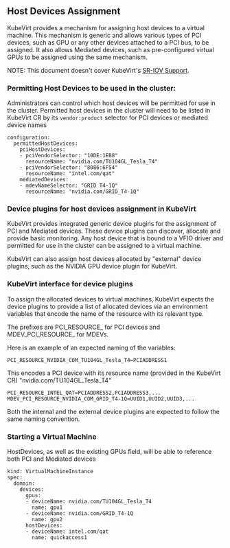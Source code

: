 ## Host Devices Assignment

KubeVirt provides a mechanism for assigning host devices to a virtual machine. This mechanism is generic and allows various types of PCI devices, such as GPU or any other devices attached to a PCI bus, to be assigned. It also allows Mediated devices, such as pre-configured virtual GPUs to be assigned using the same mechanism.

NOTE: This document doesn't cover KubeVirt's [SR-IOV Support](https://github.com/kubevirt/kubevirt/blob/master/docs/sriov.md).
### Permitting Host Devices to be used in the cluster:

Administrators can control which host devices will be permitted for use in the cluster.
Permitted host devices in the cluster will need to be listed in KubeVirt CR by its `vendor:product` selector for PCI devices or mediated device names

```
configuration:
  permittedHostDevices:
    pciHostDevices:
    - pciVendorSelector: "10DE:1EB8"
      resourceName: "nvidia.com/TU104GL_Tesla_T4"
    - pciVendorSelector: "8086:6F54"
      resourceName: "intel.com/qat"
    mediatedDevices:
    - mdevNameSelector: "GRID T4-1Q"
      resourceName: "nvidia.com/GRID_T4-1Q"
```

### Device plugins for host devices assignment in KubeVirt

KubeVirt provides integrated generic device plugins for the assignment of PCI and Mediated devices.
These device plugins can discover, allocate and provide basic monitoring.
Any host device that is bound to a VFIO driver and permitted for use in the cluster can be assigned to a virtual machine.

KubeVirt can also assign host devices allocated by "external" device plugins, such as the NVIDIA GPU device plugin for KubeVirt.

### KubeVirt interface for device plugins

To assign the allocated devices to virtual machines, KubeVirt expects the device plugins to provide a list of allocated devices via an environment
variables that encode the name of the resource with its relevant type.

The prefixes are PCI_RESOURCE_ for PCI devices and MDEV_PCI_RESOURCE_ for MDEVs.

Here is an example of an expected naming of the variables:
```
PCI_RESOURCE_NVIDIA_COM_TU104GL_Tesla_T4=PCIADDRESS1
```
This encodes a PCI device with its resource name (provided in the KubeVirt CR) "nvidia.com/TU104GL_Tesla_T4"
```
PCI_RESOURCE_INTEL_QAT=PCIADDRESS2,PCIADDRESS3,...
MDEV_PCI_RESOURCE_NVIDIA_COM_GRID_T4-1Q=UUID1,UUID2,UUID3,...
```
Both the internal and the external device plugins are expected to follow the same naming convention.

### Starting a Virtual Machine
HostDevices, as well as the existing GPUs field, will be able to reference both PCI and Mediated devices

```
kind: VirtualMachineInstance
spec:
  domain:
    devices:
      gpus:
      - deviceName: nvidia.com/TU104GL_Tesla_T4
        name: gpu1
      - deviceName: nvidia.com/GRID_T4-1Q
        name: gpu2
      hostDevices:
      - deviceName: intel.com/qat
        name: quickaccess1
```
